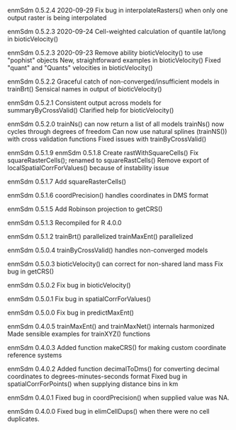 enmSdm 0.5.2.4 2020-09-29
Fix bug in interpolateRasters() when only one output raster is being interpolated

enmSdm 0.5.2.3 2020-09-24
Cell-weighted calculation of quantile lat/long in bioticVelocity()

enmSdm 0.5.2.3 2020-09-23
Remove ability bioticVelocity() to use "pophist" objects
New, straightforward examples in bioticVelocity()
Fixed "quant" and "Quants" velocities in bioticVelocity()

enmSdm 0.5.2.2
Graceful catch of non-converged/insufficient models in trainBrt()
Sensical names in output of bioticVelocity()

enmSdm 0.5.2.1
Consistent output across models for summaryByCrossValid()
Clarified help for bioticVelocity()

enmSdm 0.5.2.0
trainNs() can now return a list of all models
trainNs() now cycles through degrees of freedom
Can now use natural splines (trainNS()) with cross validation functions
Fixed issues with trainByCrossValid()

enmSdm 0.5.1.9
enmSdm 0.5.1.8
Create rastWithSquareCells()
Fix squareRasterCells(); renamed to squareRastCells()
Remove export of localSpatialCorrForValues() because of instability issue

enmSdm 0.5.1.7
Add squareRasterCells()

enmSdm 0.5.1.6
coordPrecision() handles coordinates in DMS format

enmSdm 0.5.1.5
Add Robinson projection to getCRS()

enmSdm 0.5.1.3
Recompiled for R 4.0.0

enmSdm 0.5.1.2
trainBrt() parallelized
trainMaxEnt() parallelized

enmSdm 0.5.0.4
trainByCrossValid() handles non-converged models

enmSdm 0.5.0.3
bioticVelocity() can correct for non-shared land mass
Fix bug in getCRS()

enmSdm 0.5.0.2
Fix bug in bioticVelocity()

enmSdm 0.5.0.1
Fix bug in spatialCorrForValues()

enmSdm 0.5.0.0
Fix bug in predictMaxEnt()

enmSdm 0.4.0.5
trainMaxEnt() and trainMaxNet() internals harmonized
Made sensible examples for trainXYZ() functions

enmSdm 0.4.0.3
Added function makeCRS() for making custom coordinate reference systems

enmSdm 0.4.0.2
Added function decimalToDms() for converting decimal coordinates to degrees-minutes-seconds format
Fixed bug in spatialCorrForPoints() when supplying distance bins in km

enmSdm 0.4.0.1
Fixed bug in coordPrecision() when supplied value was NA.

enmSdm 0.4.0.0
Fixed bug in elimCellDups() when there were no cell duplicates.